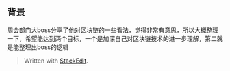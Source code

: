 
## 背景
周会部门大boss分享了他对区块链的一些看法，觉得非常有意思，所以大概整理一下，希望能达到两个目标，一个是加深自己对区块链技术的进一步理解，第二就是能整理出boss的逻辑

> Written with [StackEdit](https://stackedit.io/).
<!--stackedit_data:
eyJoaXN0b3J5IjpbLTM0ODM2NDc2OF19
-->